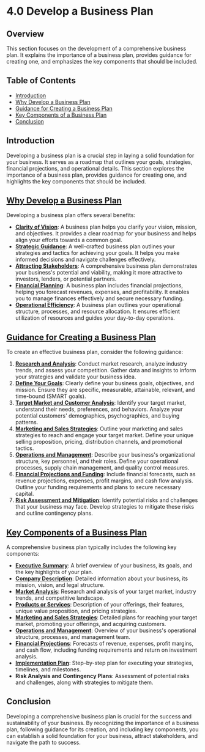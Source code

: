 # 4.0 Develop a Business Plan

## Overview
This section focuses on the development of a comprehensive business plan. It explains the importance of a business plan, provides guidance for creating one, and emphasizes the key components that should be included.

## Table of Contents
- [Introduction](#introduction)
- [Why Develop a Business Plan](#why-develop-a-business-plan)
- [Guidance for Creating a Business Plan](#guidance-for-creating-a-business-plan)
- [Key Components of a Business Plan](#key-components-of-a-business-plan)
- [Conclusion](#conclusion)

## Introduction
Developing a business plan is a crucial step in laying a solid foundation for your business. It serves as a roadmap that outlines your goals, strategies, financial projections, and operational details. This section explores the importance of a business plan, provides guidance for creating one, and highlights the key components that should be included.

## [Why Develop a Business Plan](https://github.com/mrthomware/MakerSpace/blob/main/MakerSpace/4.0_Develop_a_Business_Plan/Why%20Develop%20a%20Business%20Plan/README.md)
Developing a business plan offers several benefits:
- [**Clarity of Vision**](https://github.com/mrthomware/MakerSpace/blob/main/MakerSpace/4.0_Develop_a_Business_Plan/Why%20Develop%20a%20Business%20Plan/Clarity%20of%20Vision.md): A business plan helps you clarify your vision, mission, and objectives. It provides a clear roadmap for your business and helps align your efforts towards a common goal.
- [**Strategic Guidance**](https://github.com/mrthomware/MakerSpace/blob/main/MakerSpace/4.0_Develop_a_Business_Plan/Why%20Develop%20a%20Business%20Plan/Strategic%20Guidance.md): A well-crafted business plan outlines your strategies and tactics for achieving your goals. It helps you make informed decisions and navigate challenges effectively.
- [**Attracting Stakeholders**](https://github.com/mrthomware/MakerSpace/blob/main/MakerSpace/4.0_Develop_a_Business_Plan/Why%20Develop%20a%20Business%20Plan/Attracting%20Stakeholders.md): A comprehensive business plan demonstrates your business's potential and viability, making it more attractive to investors, lenders, or potential partners.
- [**Financial Planning**](https://github.com/mrthomware/MakerSpace/blob/main/MakerSpace/4.0_Develop_a_Business_Plan/Why%20Develop%20a%20Business%20Plan/Financial%20Planning.md): A business plan includes financial projections, helping you forecast revenues, expenses, and profitability. It enables you to manage finances effectively and secure necessary funding.
- [**Operational Efficiency**](https://github.com/mrthomware/MakerSpace/blob/main/MakerSpace/4.0_Develop_a_Business_Plan/Why%20Develop%20a%20Business%20Plan/Operational%20Efficiency.md): A business plan outlines your operational structure, processes, and resource allocation. It ensures efficient utilization of resources and guides your day-to-day operations.

## [Guidance for Creating a Business Plan](https://github.com/mrthomware/MakerSpace/blob/main/MakerSpace/4.0_Develop_a_Business_Plan/Guidance%20for%20Creating%20a%20Business%20Plan/README.md)
To create an effective business plan, consider the following guidance:
1. [**Research and Analysis**](https://github.com/mrthomware/MakerSpace/blob/main/MakerSpace/4.0_Develop_a_Business_Plan/Guidance%20for%20Creating%20a%20Business%20Plan/Research%20and%20Analysis.md): Conduct market research, analyze industry trends, and assess your competition. Gather data and insights to inform your strategies and validate your business idea.
2. [**Define Your Goals**](https://github.com/mrthomware/MakerSpace/blob/main/MakerSpace/4.0_Develop_a_Business_Plan/Guidance%20for%20Creating%20a%20Business%20Plan/Define%20Your%20Goals.md): Clearly define your business goals, objectives, and mission. Ensure they are specific, measurable, attainable, relevant, and time-bound (SMART goals).
3. [**Target Market and Customer Analysis**](https://github.com/mrthomware/MakerSpace/blob/main/MakerSpace/4.0_Develop_a_Business_Plan/Guidance%20for%20Creating%20a%20Business%20Plan/Target%20Market%20and%20Customer%20Analysis.md): Identify your target market, understand their needs, preferences, and behaviors. Analyze your potential customers' demographics, psychographics, and buying patterns.
4. [**Marketing and Sales Strategies**](https://github.com/mrthomware/MakerSpace/blob/main/MakerSpace/4.0_Develop_a_Business_Plan/Guidance%20for%20Creating%20a%20Business%20Plan/Marketing%20and%20Sales%20Strategies.md): Outline your marketing and sales strategies to reach and engage your target market. Define your unique selling proposition, pricing, distribution channels, and promotional tactics.
5. [**Operations and Management**](https://github.com/mrthomware/MakerSpace/blob/main/MakerSpace/4.0_Develop_a_Business_Plan/Guidance%20for%20Creating%20a%20Business%20Plan/Operations%20and%20Management.md): Describe your business's organizational structure, key personnel, and their roles. Define your operational processes, supply chain management, and quality control measures.
6. [**Financial Projections and Funding**](https://github.com/mrthomware/MakerSpace/blob/main/MakerSpace/4.0_Develop_a_Business_Plan/Guidance%20for%20Creating%20a%20Business%20Plan/Financial%20Projections%20and%20Funding.md): Include financial forecasts, such as revenue projections, expenses, profit margins, and cash flow analysis. Outline your funding requirements and plans to secure necessary capital.
7. [**Risk Assessment and Mitigation**](https://github.com/mrthomware/MakerSpace/blob/main/MakerSpace/4.0_Develop_a_Business_Plan/Guidance%20for%20Creating%20a%20Business%20Plan/Risk%20Assessment%20and%20Mitigation.md): Identify potential risks and challenges that your business may face. Develop strategies to mitigate these risks and outline contingency plans.

## [Key Components of a Business Plan](https://github.com/mrthomware/MakerSpace/blob/main/MakerSpace/4.0_Develop_a_Business_Plan/Key%20Components%20of%20a%20Business%20Plan/readme.MD)
A comprehensive business plan typically includes the following key components:
- [**Executive Summary**](https://github.com/mrthomware/MakerSpace/blob/main/MakerSpace/4.0_Develop_a_Business_Plan/Key%20Components%20of%20a%20Business%20Plan/Executive%20Summary.MD): A brief overview of your business, its goals, and the key highlights of your plan.
- [**Company Description**](https://github.com/mrthomware/MakerSpace/blob/main/MakerSpace/4.0_Develop_a_Business_Plan/Key%20Components%20of%20a%20Business%20Plan/Company%20Description.MD): Detailed information about your business, its mission, vision, and legal structure.
- [**Market Analysis**](https://github.com/mrthomware/MakerSpace/blob/main/MakerSpace/4.0_Develop_a_Business_Plan/Key%20Components%20of%20a%20Business%20Plan/Market%20Analysis.md): Research and analysis of your target market, industry trends, and competitive landscape.
- [**Products or Services**](https://github.com/mrthomware/MakerSpace/blob/main/MakerSpace/4.0_Develop_a_Business_Plan/Key%20Components%20of%20a%20Business%20Plan/Products%20or%20Services.md): Description of your offerings, their features, unique value proposition, and pricing strategies.
- [**Marketing and Sales Strategies**](https://github.com/mrthomware/MakerSpace/blob/main/MakerSpace/4.0_Develop_a_Business_Plan/Key%20Components%20of%20a%20Business%20Plan/Marketing%20and%20Sales%20Strategies.md): Detailed plans for reaching your target market, promoting your offerings, and acquiring customers.
- [**Operations and Management**](https://github.com/mrthomware/MakerSpace/blob/main/MakerSpace/4.0_Develop_a_Business_Plan/Key%20Components%20of%20a%20Business%20Plan/Operations%20and%20Management.md): Overview of your business's operational structure, processes, and management team.
- [**Financial Projections**](https://github.com/mrthomware/MakerSpace/blob/main/MakerSpace/4.0_Develop_a_Business_Plan/Key%20Components%20of%20a%20Business%20Plan/Financial%20Projections.md): Forecasts of revenue, expenses, profit margins, and cash flow, including funding requirements and return on investment analysis.
- [**Implementation Plan**](https://github.com/mrthomware/MakerSpace/blob/main/MakerSpace/4.0_Develop_a_Business_Plan/Key%20Components%20of%20a%20Business%20Plan/Implementation%20Plan.md): Step-by-step plan for executing your strategies, timelines, and milestones.
- **Risk Analysis and Contingency Plans**: Assessment of potential risks and challenges, along with strategies to mitigate them.

## Conclusion
Developing a comprehensive business plan is crucial for the success and sustainability of your business. By recognizing the importance of a business plan, following guidance for its creation, and including key components, you can establish a solid foundation for your business, attract stakeholders, and navigate the path to success.
